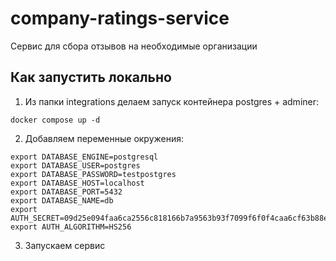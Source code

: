 # company-ratings-service
Сервис для сбора отзывов на необходимые организации

## Как запустить локально
1. Из папки integrations делаем запуск контейнера postgres + adminer:
```shell
docker compose up -d
```
2. Добавляем переменные окружения:
```shell
export DATABASE_ENGINE=postgresql
export DATABASE_USER=postgres
export DATABASE_PASSWORD=testpostgres
export DATABASE_HOST=localhost
export DATABASE_PORT=5432
export DATABASE_NAME=db
export AUTH_SECRET=09d25e094faa6ca2556c818166b7a9563b93f7099f6f0f4caa6cf63b88e8d3e7
export AUTH_ALGORITHM=HS256
```
3. Запускаем сервис
